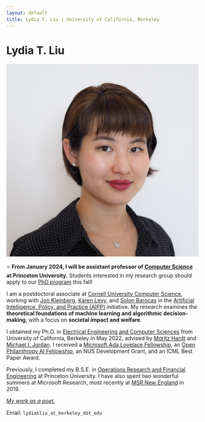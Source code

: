 ```yaml
---
layout: default
title: Lydia T. Liu | University of California, Berkeley
---
```

	
	
# Lydia T. Liu #

<img src="img/2021.jpg" alt="Photo" class="leftside_image" title="Hello!">

⭐ **From January 2024, I will be assistant professor of [Computer Science](https://www.cs.princeton.edu) at Princeton University.**  Students interested in my research group should apply to our [PhD program](https://www.cs.princeton.edu/grad) this fall!

I am a postdoctoral associate at [Cornell University Computer Science](http://cis.cornell.edu/cornell-computing-information-science), working with [Jon Kleinberg](https://www.cs.cornell.edu/home/kleinber/), [Karen Levy](https://www.karen-levy.net), and [Solon Barocas](http://solon.barocas.org) in  the [Artificial Intelligence, Policy, and Practice (AIPP)](https://aipp.cis.cornell.edu) initiative. My research examines the **theoretical foundations of machine learning and algorithmic decision-making**, with a focus on **societal impact and welfare**. <!-- Other interests include microeconomics and high-dimensional statistics.--> 

I obtained my Ph.D. in [Electrical Engineering and Computer Sciences](https://eecs.berkeley.edu/) from University of California, Berkeley in May 2022, advised by [Moritz Hardt](http://mrtz.org/) and [Michael I. Jordan](https://people.eecs.berkeley.edu/~jordan/). I received a [Microsoft Ada Lovelace Fellowship](https://www.microsoft.com/en-us/research/academic-program/ada-lovelace-fellowship/), an [Open Philanthropy AI Fellowship](https://www.openphilanthropy.org/focus/global-catastrophic-risks/potential-risks-advanced-artificial-intelligence/open-phil-ai-fellowship-2019-class), an NUS Development Grant, and an ICML Best Paper Award. 

Previously, I completed my B.S.E. in [Operations Research and Financial Engineering](https://orfe.princeton.edu/) at Princeton University. I have also spent two wonderful summers at Microsoft Research, most recently at [MSR New England](https://www.microsoft.com/en-us/research/lab/microsoft-research-new-england/) in 2019.



<!--**I am on the faculty job market for 2022-2023!**

Recent talk at the Simons Institute workshop on Societal Considerations and Applications (November 2022):
<iframe width="560" height="315" src="https://www.youtube.com/embed/P1SBnDTylko" title="YouTube video player" frameborder="0" allow="accelerometer; autoplay; clipboard-write; encrypted-media; gyroscope; picture-in-picture" allowfullscreen></iframe> --> 

<!-- [pictures](https://www.flickr.com/photos/158535173@N08/) --> 
[*My work as a poet.*](/writing)

<!-- **Updates**. 
> (Nov 2022) I gave a talk at the Simons workshop on Societal Considerations and Applications.
 (Sep 2022) Our cross-disciplinary study of machine learning in education, *Lost in Translation: Reimagining the Machine Learning Life Cycle in Education*, is on [arXiv](http://arxiv.org/abs/2209.03929).
  (Oct 2021) [I attended MIT EECS Rising Stars 2021](https://risingstars21-eecs.mit.edu/liu-lydia-tingruo/)---[apply](https://risingstars21-eecs.mit.edu) for the fall 2022 workshop at UT Austin! We presented our [poster for _Strategic ranking_](/assets/strategic_ranking_poster.pdf) at the inaugural ACM conference on EAAMO. [_Bandit Learning in Decentralized Matching Markets_](https://jmlr.org/papers/v22/20-1429.html) is in vol. 22 of JMLR. See [EC workshop poster](/assets/decentralizedbandits_poster.pdf) and [FODSI talk](/assets/learning_markets.pdf).--> 


			
Email: `lydiatliu_at_berkeley_dot_edu`


